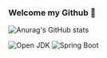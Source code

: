 ### Welcome my Github 👋

![Anurag's GitHub stats](https://github-readme-stats.vercel.app/api?username=beomth&show_icons=true&theme=tokyonight)

<img alt="Open JDK" src ="https://img.shields.io/badge/Java-007396.svg?&style=for-the-badge&logo=OpenJDK&logoColor=white"/>
<img alt="Spring Boot" src ="https://img.shields.io/badge&style=for-the-badge&logo=Spring Boot&logoColor=#6DB33F"/>

<!--
**beomth/beomth** is a ✨ _special_ ✨ repository because its `README.md` (this file) appears on your GitHub profile.

Here are some ideas to get you started:

- 🔭 I’m currently working on ...
- 🌱 I’m currently learning ...
- 👯 I’m looking to collaborate on ...
- 🤔 I’m looking for help with ...
- 💬 Ask me about ...
- 📫 How to reach me: ...
- 😄 Pronouns: ...
- ⚡ Fun fact: ...
-->
